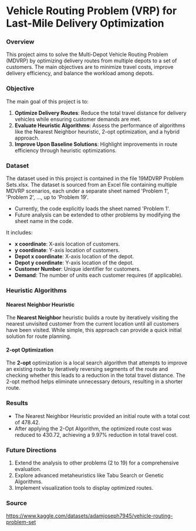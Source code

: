 # Vehicle Routing Problem (VRP) for Last-Mile Delivery Optimization

### Overview

This project aims to solve the Multi-Depot Vehicle Routing Problem (MDVRP) by optimizing delivery routes from multiple depots to a set of customers. The main objectives are to minimize travel costs, improve delivery efficiency, and balance the workload among depots.

###  Objective

The main goal of this project is to:

1. **Optimize Delivery Routes**: Reduce the total travel distance for delivery vehicles while ensuring customer demands are met.
2. **Evaluate Heuristic Algorithms**: Assess the performance of algorithms like the Nearest Neighbor heuristic, 2-opt optimization, and a hybrid approach.
3. **Improve Upon Baseline Solutions**: Highlight improvements in route efficiency through heuristic optimizations.

### Dataset

The dataset used in this project is contained in the file 19MDVRP Problem Sets.xlsx. The dataset is sourced from an Excel file containing multiple MDVRP scenarios, each under a separate sheet named 'Problem 1', 'Problem 2', ..., up to 'Problem 19'.

- Currently, the code explicitly loads the sheet named 'Problem 1'.
- Future analysis can be extended to other problems by modifying the sheet name in the code.

It includes:

- **x coordinate**: X-axis location of customers.
- **y coordinate**: Y-axis location of customers.
- **Depot x coordinate**: X-axis location of the depot.
- **Depot y coordinate**: Y-axis location of the depot.
- **Customer Number**: Unique identifier for customers.
- **Demand**: The number of units each customer requires (if applicable).

### Heuristic Algorithms

#### Nearest Neighbor Heuristic

The **Nearest Neighbor** heuristic builds a route by iteratively visiting the nearest unvisited customer from the current location until all customers have been visited. While simple, this approach can provide a quick initial solution for route planning.

#### 2-opt Optimization

The **2-opt** optimization is a local search algorithm that attempts to improve an existing route by iteratively reversing segments of the route and checking whether this leads to a reduction in the total travel distance. The 2-opt method helps eliminate unnecessary detours, resulting in a shorter route.

### Results

- The Nearest Neighbor Heuristic provided an initial route with a total cost of 478.42.
- After applying the 2-Opt Algorithm, the optimized route cost was reduced to 430.72, achieving a 9.97% reduction in total travel cost.

### Future Directions

1. Extend the analysis to other problems (2 to 19) for a comprehensive evaluation.
2. Explore advanced metaheuristics like Tabu Search or Genetic Algorithms.
3. Implement visualization tools to display optimized routes.

### Source

https://www.kaggle.com/datasets/adamjoseph7945/vehicle-routing-problem-set

